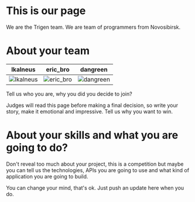 This is our page
================

We are the Trigen team. We are team of programmers from Novosibirsk.


About your team
===========================

| lkalneus | eric_bro | dangreen
|--- |--- |---
| ![lkalneus](https://pbs.twimg.com/profile_images/378800000809504640/35d96634830116713a8640a3d802e982_400x400.jpeg) | ![eric_bro](https://pbs.twimg.com/profile_images/478579613396774912/GU0hy_c8_400x400.jpeg) | ![dangreen](https://pbs.twimg.com/profile_images/479266653025226752/Ufa20suY_400x400.jpeg) |

Tell us who you are, why you did you decide to join?

Judges will read this page before making a final decision, so write your story, make it emotional and impressive.
Tell us why you want to win.


About your skills and what you are going to do?
=======
Don't reveal too much about your project, this is a competition but maybe
you can tell us the technologies, APIs you are going to use and what kind
of application you are going to build.

You can change your mind, that's ok. Just push an update here when you do.
